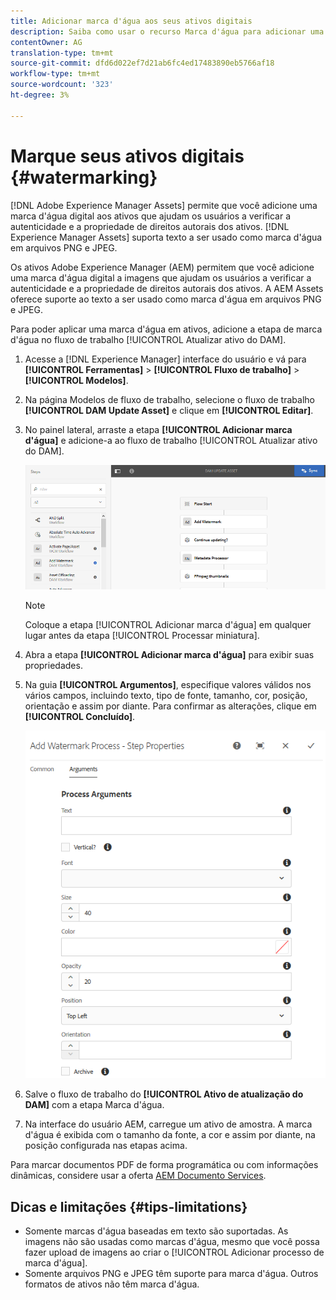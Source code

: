 ```yaml
---
title: Adicionar marca d'água aos seus ativos digitais
description: Saiba como usar o recurso Marca d'água para adicionar uma marca d'água digital aos ativos.
contentOwner: AG
translation-type: tm+mt
source-git-commit: dfd6d022ef7d21ab6fc4ed17483890eb5766af18
workflow-type: tm+mt
source-wordcount: '323'
ht-degree: 3%

---
```



# Marque seus ativos digitais {#watermarking}

[!DNL Adobe Experience Manager Assets] permite que você adicione uma marca d&#39;água digital aos ativos que ajudam os usuários a verificar a autenticidade e a propriedade de direitos autorais dos ativos. [!DNL Experience Manager Assets] suporta texto a ser usado como marca d&#39;água em arquivos PNG e JPEG.

Os ativos Adobe Experience Manager (AEM) permitem que você adicione uma marca d&#39;água digital a imagens que ajudam os usuários a verificar a autenticidade e a propriedade de direitos autorais dos ativos. A AEM Assets oferece suporte ao texto a ser usado como marca d&#39;água em arquivos PNG e JPEG.

Para poder aplicar uma marca d&#39;água em ativos, adicione a etapa de marca d&#39;água no fluxo de trabalho [!UICONTROL Atualizar ativo do DAM].

1. Acesse a [!DNL Experience Manager] interface do usuário e vá para **[!UICONTROL Ferramentas]** > **[!UICONTROL Fluxo de trabalho]** > **[!UICONTROL Modelos]**.
1. Na página Modelos de fluxo de trabalho, selecione o fluxo de trabalho **[!UICONTROL DAM Update Asset]** e clique em **[!UICONTROL Editar]**.

1. No painel lateral, arraste a etapa **[!UICONTROL Adicionar marca d&#39;água]** e adicione-a ao fluxo de trabalho [!UICONTROL Atualizar ativo do DAM].

   ![Arraste a etapa Adicionar marca d&#39;água no fluxo de trabalho de ativos de atualização do DAM](assets/add_watermark_step_aem_assets.png)

   >[!NOTE]
   >
   >Coloque a etapa [!UICONTROL Adicionar marca d&#39;água] em qualquer lugar antes da etapa [!UICONTROL Processar miniatura].

1. Abra a etapa **[!UICONTROL Adicionar marca d&#39;água]** para exibir suas propriedades.
1. Na guia **[!UICONTROL Argumentos]**, especifique valores válidos nos vários campos, incluindo texto, tipo de fonte, tamanho, cor, posição, orientação e assim por diante. Para confirmar as alterações, clique em **[!UICONTROL Concluído]**.

   ![Forneça os argumentos na etapa adicionar marca d&#39;água em Ativos](assets/arguments_add_watermark_aem_assets.png)

1. Salve o fluxo de trabalho do **[!UICONTROL Ativo de atualização do DAM]** com a etapa Marca d&#39;água.
1. Na interface do usuário AEM, carregue um ativo de amostra. A marca d&#39;água é exibida com o tamanho da fonte, a cor e assim por diante, na posição configurada nas etapas acima.

Para marcar documentos PDF de forma programática ou com informações dinâmicas, considere usar a oferta [AEM Documento Services](/help/forms/using/overview-aem-document-services.md).

## Dicas e limitações {#tips-limitations}

* Somente marcas d&#39;água baseadas em texto são suportadas. As imagens não são usadas como marcas d&#39;água, mesmo que você possa fazer upload de imagens ao criar o [!UICONTROL Adicionar processo de marca d&#39;água].
* Somente arquivos PNG e JPEG têm suporte para marca d&#39;água. Outros formatos de ativos não têm marca d&#39;água.
